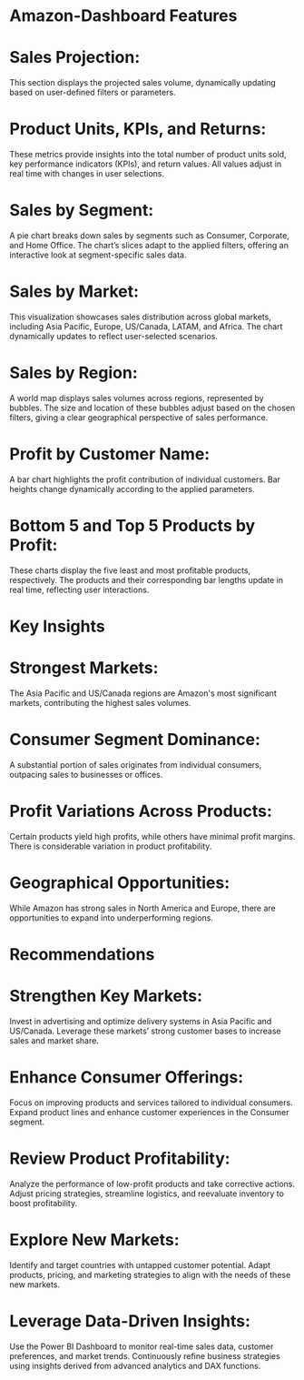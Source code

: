# Amazon-Dashboard Features

# Sales Projection:
This section displays the projected sales volume, dynamically updating based on user-defined filters or parameters.

# Product Units, KPIs, and Returns:
These metrics provide insights into the total number of product units sold, key performance indicators (KPIs), and return values. All values adjust in real time with changes in user selections.

# Sales by Segment:
A pie chart breaks down sales by segments such as Consumer, Corporate, and Home Office. The chart’s slices adapt to the applied filters, offering an interactive look at segment-specific sales data.

# Sales by Market:
This visualization showcases sales distribution across global markets, including Asia Pacific, Europe, US/Canada, LATAM, and Africa. The chart dynamically updates to reflect user-selected scenarios.

# Sales by Region:
A world map displays sales volumes across regions, represented by bubbles. The size and location of these bubbles adjust based on the chosen filters, giving a clear geographical perspective of sales performance.

# Profit by Customer Name:
A bar chart highlights the profit contribution of individual customers. Bar heights change dynamically according to the applied parameters.

# Bottom 5 and Top 5 Products by Profit:
These charts display the five least and most profitable products, respectively. The products and their corresponding bar lengths update in real time, reflecting user interactions.

# Key Insights

# Strongest Markets:
The Asia Pacific and US/Canada regions are Amazon's most significant markets, contributing the highest sales volumes.

# Consumer Segment Dominance:
A substantial portion of sales originates from individual consumers, outpacing sales to businesses or offices.

# Profit Variations Across Products:
Certain products yield high profits, while others have minimal profit margins. There is considerable variation in product profitability.

# Geographical Opportunities:
While Amazon has strong sales in North America and Europe, there are opportunities to expand into underperforming regions.

# Recommendations

# Strengthen Key Markets:
Invest in advertising and optimize delivery systems in Asia Pacific and US/Canada.
Leverage these markets’ strong customer bases to increase sales and market share.

# Enhance Consumer Offerings:
Focus on improving products and services tailored to individual consumers.
Expand product lines and enhance customer experiences in the Consumer segment.

# Review Product Profitability:
Analyze the performance of low-profit products and take corrective actions.
Adjust pricing strategies, streamline logistics, and reevaluate inventory to boost profitability.

# Explore New Markets:
Identify and target countries with untapped customer potential.
Adapt products, pricing, and marketing strategies to align with the needs of these new markets.

# Leverage Data-Driven Insights:
Use the Power BI Dashboard to monitor real-time sales data, customer preferences, and market trends.
Continuously refine business strategies using insights derived from advanced analytics and DAX functions.
